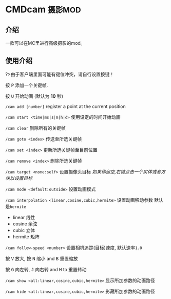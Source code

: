 # CMDcam <small>摄影MOD</small>

## 介绍

一款可以在MC里进行高级摄影的mod。

## 使用介绍

?>由于客户端里面可能有键位冲突，请自行设置按键！

按 <kbd>P</kbd> 添加一个关键帧.

按 <kbd>U</kbd> 开始动画 (默认为 **10** 秒)

`/cam add [number]` register a point at the current position

`/cam start <time|ms|s|m|h|d>` 使用设定的时间开始动画

`/cam clear` 删除所有的关键帧

`/cam goto <index>` 传送至所选关键帧

`/cam set <index>` 更新所选关键帧至目前位置

`/cam remove <index>` 删除所选关键帧

`/cam target <none:self>` 设置摄像头目标 *如果你留空,右键点击一个实体或者方块以设置目标*

`/cam mode <default:outside>` 设置动画模式

`/cam interpolation <linear,cosine,cubic,hermite>` 设置动画移动参数 默认是`hermite`
- linear 线性
- cosine 余弦
- cubic 立体
- hermite 矩阵

`/cam follow-speed <number>` 设置相机追踪(目标)速度, 默认速率`1.0`

按 <kbd>V</kbd> 放大, 按 <kbd>N</kbd> 缩小 and <kbd>B</kbd> 重置缩放

按 <kbd>G</kbd> 向左转, <kbd>J</kbd> 向右转 and <kbd>H</kbd> to 重置转动

`/cam show <all:linear,cosine,cubic,hermite>` 显示所加参数的动画路径

`/cam hide <all:linear,cosine,cubic,hermite>` 影藏所加参数的动画路径
